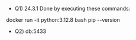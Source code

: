 - Q1) 24.3.1
Done by executing these commands:

docker run -it python:3.12.8 bash
pip --version


- Q2) db:5433

